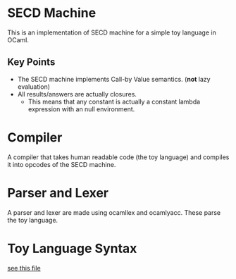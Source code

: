 # SECD Machine
This is an implementation of SECD machine for a simple toy language in OCaml.

## Key Points
- The SECD machine implements Call-by Value semantics. (**not** lazy evaluation)
- All results/answers are actually closures.
    * This means that any constant is actually a constant lambda expression with an null environment.


# Compiler
A compiler that takes human readable code (the toy language) and compiles it into opcodes of the SECD machine.

# Parser and Lexer
A parser and lexer are made using ocamllex and ocamlyacc. These parse the toy language.

# Toy Language Syntax
[see this file](src/syntax.md)